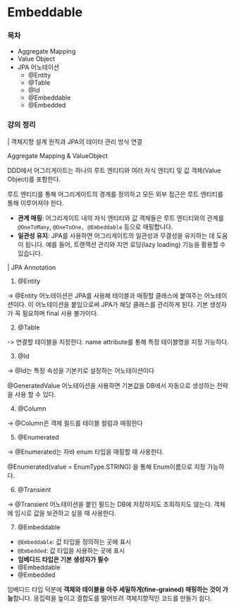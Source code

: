 # Embeddable

### 목차

* Aggregate Mapping
* Value Object
* JPA 어노테이션
  * @Entity
  * @Table
  * @Id
  * @Embeddable
  * @Embedded

### 강의 정리

\| 객체지향 설계 원칙과 JPA의 데이터 관리 방식 연결

Aggregate Mapping & ValueObject

DDD에서 어그리게이트는 하나의 루트 엔티티와 여러 자식 엔티티 및 값 객체(Value Object)를 포함한다.

루트 엔티티를 통해 어그리게이트의 경계를 정의하고 모든 외부 접근은 루트 엔티티를 통해 이루어져야 한다.

* **관계 매핑**: 어그리게이트 내의 자식 엔티티와 값 객체들은 루트 엔티티와의 관계를 `@OneToMany`, `@OneToOne, @Embeddable` 등으로 매핑합니다.
* **일관성 유지**: JPA를 사용하면 어그리게이트의 일관성과 무결성을 유지하는 데 도움이 됩니다. 예를 들어, 트랜잭션 관리와 지연 로딩(lazy loading) 기능을 활용할 수 있습니다.

\| JPA Annotation

1. @Entity&#x20;

\-> @Entity 어노테이션은 JPA를 사용해 테이블과 매핑할 클래스에 붙여주는 어노테이션이다. 이 어노테이션을 붙임으로써 JPA가 해당 클래스를 관리하게 된다. 기본 생성자가 꼭 필요하며 final 사용 불가이다.

2. @Table&#x20;

\-> 연결할 테이블을 지정한다. name attribute를 통해 특정 테이블명을 지정 가능하다.

3. @Id&#x20;

\-> @Id는 특정 속성을 기본키로 설정하는 어노테이션이다

@GeneratedValue 어노테이션을 사용하면 기본값을 DB에서 자동으로 생성하는 전략을 사용 할 수 있다.

4. @Column

\-> @Column은 객체 필드를 테이블 컬럼과 매핑한다

5. @Enumerated

\-> @Enumerated는 자바 enum 타입을 매핑할 때 사용한다.

@Enumerated(value = EnumType.STRING) 을 통해 Enum이름으로 지정 가능하다.

6. @Transient

\-> @Transient 어노테이션을 붙인 필드는 DB에 저장하지도 조회하지도 않는다. 객체에 임시로 값을 보관하고 싶을 때 사용한다.

7. @Embeddable

* `@Embeddable`: 값 타입을 정의하는 곳에 표시
* `@Embedded`: 값 타입을 사용하는 곳에 표시
* **임베디드 타입은 기본 생성자가 필수**
* @Embeddable
* @Embedded

임베디드 타입 덕분에 **객체와 테이블을 아주 세밀하게(fine-grained) 매핑하는 것이 가능**합니다. 응집력을 높이고 결합도를 떨어뜨려 객체지향적인 코드를 만들기 쉽다.

